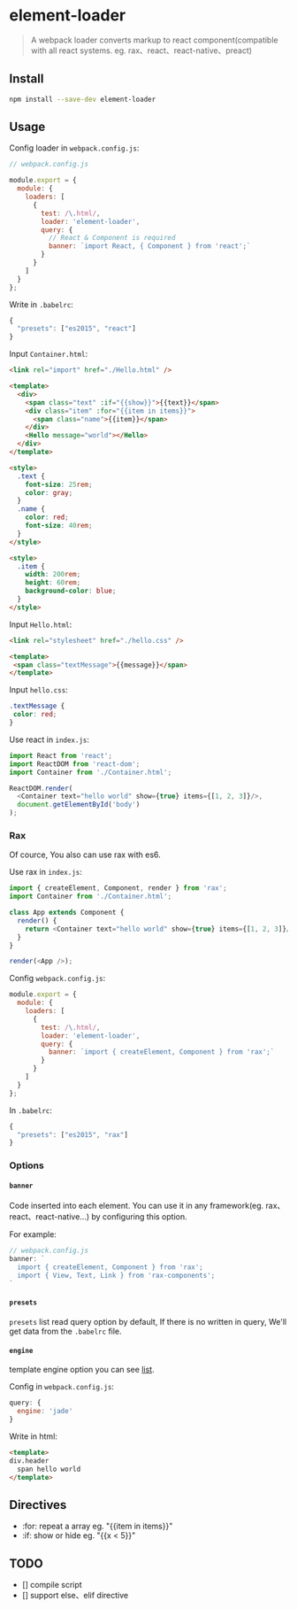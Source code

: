 # element-loader

> A webpack loader converts markup to react component(compatible with all react systems. eg. rax、react、react-native、preact)

## Install

```sh
npm install --save-dev element-loader
```

## Usage

Config loader in `webpack.config.js`:
```js
// webpack.config.js

module.export = {
  module: {
    loaders: [
      {
        test: /\.html/,
        loader: 'element-loader',
        query: {
          // React & Component is required
          banner: `import React, { Component } from 'react';`
        }
      }
    ]
  }
};
```

Write in `.babelrc`:
```js
{
  "presets": ["es2015", "react"]
}
```

Input `Container.html`:
```html
<link rel="import" href="./Hello.html" />

<template>
  <div>
    <span class="text" :if="{{show}}">{{text}}</span>
    <div class="item" :for="{{item in items}}">
      <span class="name">{{item}}</span>
    </div>
    <Hello message="world"></Hello>
  </div>
</template>

<style>
  .text {
    font-size: 25rem;
    color: gray;
  }
  .name {
    color: red;
    font-size: 40rem;
  }
</style>

<style>
  .item {
    width: 200rem;
    height: 60rem;
    background-color: blue;
  }
</style>
```

Input `Hello.html`:
```html
<link rel="stylesheet" href="./hello.css" />

<template>
 <span class="textMessage">{{message}}</span>
</template>
```

Input `hello.css`:
```css
.textMessage {
 color: red;
}
```

Use react in `index.js`:
```js
import React from 'react';
import ReactDOM from 'react-dom';
import Container from './Container.html';

ReactDOM.render(
  <Container text="hello world" show={true} items={[1, 2, 3]}/>,
  document.getElementById('body')
);
```

### Rax

Of cource, You also can use rax with es6.

Use rax in `index.js`:
```js
import { createElement, Component, render } from 'rax';
import Container from './Container.html';

class App extends Component {
  render() {
    return <Container text="hello world" show={true} items={[1, 2, 3]}/>;
  }
}

render(<App />);
```

Config `webpack.config.js`:
```js
module.export = {
  module: {
    loaders: [
      {
        test: /\.html/,
        loader: 'element-loader',
        query: {
          banner: `import { createElement, Component } from 'rax';`
        }
      }
    ]
  }
};
```

In `.babelrc`:
```js
{ 
  "presets": ["es2015", "rax"]
}
```

### Options

#### `banner`

Code inserted into each element. You can use it in any framework(eg. rax、react、react-native...) by configuring this option.

For example:
```js
// webpack.config.js
banner: `
  import { createElement, Component } from 'rax';
  import { View, Text, Link } from 'rax-components';
`
```

#### `presets`

`presets` list read query option by default, If there is no written in query, We'll get data from the `.babelrc` file.

#### `engine`

template engine option you can see [list](https://github.com/tj/consolidate.js).

Config in `webpack.config.js`:
```js
query: {
  engine: 'jade'
}
```

Write in html:
```html
<template>
div.header
  span hello world
</template>
```

## Directives

- :for: repeat a array eg. "{{item in items}}"
- :if:  show or hide eg. "{{x < 5}}"

## TODO

- [] compile script
- [] support else、elif directive
